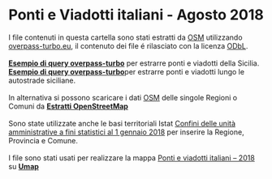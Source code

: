 # Ponti e Viadotti italiani - Agosto 2018

I file contenuti in questa cartella sono stati estratti da [OSM](https://www.openstreetmap.org) utilizzando [overpass-turbo.eu](http://overpass-turbo.eu), il contenuto dei file é rilasciato con la licenza [ODbL](https://www.openstreetmap.org/copyright). <br><br>
[**Esempio di query overpass-turbo**](http://overpass-turbo.eu/s/Bfs) per estrarre ponti e viadotti della Sicilia.<br>
[**Esempio di query overpass-turbo**](http://overpass-turbo.eu/s/Bfu)per estrarre ponti e viadotti lungo le autostrade siciliane.<br><br>
In alternativa si possono scaricare i dati [OSM](https://www.openstreetmap.org) delle singole Regioni o Comuni da [**Estratti OpenStreetMap**](http://osm-estratti.wmflabs.org/estratti/)<br><br>
Sono state utilizzate anche le basi territoriali Istat [Confini delle unità amministrative a fini statistici al 1 gennaio 2018](https://www.istat.it/it/archivio/210584) per inserire la Regione, Provincia e Comune.<br><br>
I file sono stati usati per realizzare la mappa [Ponti e viadotti italiani – 2018](bit.ly/pontieviadotti) su [**Umap**](http://umap.openstreetmap.fr/it/) 


[]()
[]()

